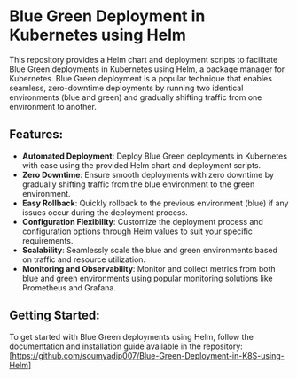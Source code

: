 # Blue Green Deployment in Kubernetes using Helm

This repository provides a Helm chart and deployment scripts to facilitate Blue Green deployments in Kubernetes using Helm, a package manager for Kubernetes. Blue Green deployment is a popular technique that enables seamless, zero-downtime deployments by running two identical environments (blue and green) and gradually shifting traffic from one environment to another.

## Features:

- **Automated Deployment**: Deploy Blue Green deployments in Kubernetes with ease using the provided Helm chart and deployment scripts.
- **Zero Downtime**: Ensure smooth deployments with zero downtime by gradually shifting traffic from the blue environment to the green environment.
- **Easy Rollback**: Quickly rollback to the previous environment (blue) if any issues occur during the deployment process.
- **Configuration Flexibility**: Customize the deployment process and configuration options through Helm values to suit your specific requirements.
- **Scalability**: Seamlessly scale the blue and green environments based on traffic and resource utilization.
- **Monitoring and Observability**: Monitor and collect metrics from both blue and green environments using popular monitoring solutions like Prometheus and Grafana.

## Getting Started:

To get started with Blue Green deployments using Helm, follow the documentation and installation guide available in the repository: [https://github.com/soumyadip007/Blue-Green-Deployment-in-K8S-using-Helm]

